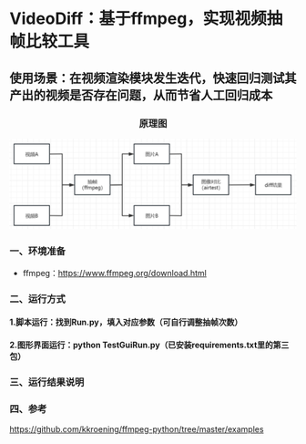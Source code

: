 # VideoDiff：基于ffmpeg，实现视频抽帧比较工具
## 使用场景：在视频渲染模块发生迭代，快速回归测试其产出的视频是否存在问题，从而节省人工回归成本
###  <center> 原理图
![alt 流程图](https://github.com/jiangliuer32/Image/blob/d8d6394099ece859689e9e4a7c6d3d1fb348f9f7/iamge/diffProcess.png)
### 一、环境准备
* ffmpeg：https://www.ffmpeg.org/download.html
### 二、运行方式
#### 1.脚本运行：找到Run.py，填入对应参数（可自行调整抽帧次数）

#### 2.图形界面运行：python TestGuiRun.py（已安装requirements.txt里的第三包）


### 三、运行结果说明

### 四、参考
https://github.com/kkroening/ffmpeg-python/tree/master/examples